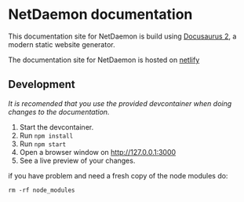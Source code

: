 # NetDaemon documentation

This documentation site for NetDaemon is build using [Docusaurus 2](https://v2.docusaurus.io/), a modern static website generator.

The documentation site for NetDaemon is hosted on [netlify](https://www.netlify.com/)

## Development

_It is recomended that you use the provided devcontainer when doing changes to the documentation._

1. Start the devcontainer.
2. Run `npm install`
3. Run `npm start`
4. Open a browser window on http://127.0.0.1:3000
5. See a live preview of your changes.

if you have problem and need a fresh copy of the node modules do:

`rm -rf node_modules`
